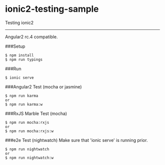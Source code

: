 # ionic2-testing-sample
Testing ionic2

---

Angular2 rc.4 compatible.

###Setup
```
$ npm install
$ npm run typings
```

###Run
```
$ ionic serve
```

###Angular2 Test (mocha or jasmine)
```
$ npm run karma
or
$ npm run karma:w
```

###RxJS Marble Test (mocha)
```
$ npm run mocha:rxjs
or
$ npm run mocha:rxjs:w
```

###e2e Test (nightwatch)
Make sure that 'ionic serve' is running prior.
```
$ npm run nightwatch
or
$ npm run nightwatch:w
```
